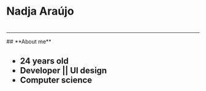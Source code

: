 # **Nadja Araújo** <h1>
 <hr/>
## **About me** <h2>

* 24 years old
* Developer ||  UI design
* Computer science

